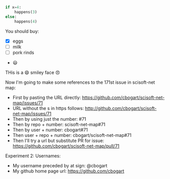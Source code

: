 
```python
if x=4:
    happens(3)
else:
    happens(4)
```

You should buy:
- [x] eggs
- [ ] milk
- [ ] pork rinds
- :smiley:


  
THis is a :smile: smiley face :angry:

Now I'm going to make some references to the 171st issue in scisoft-net map:
- First by pasting the URL directly: https://github.com/cbogart/scisoft-net-map/issues/71
- URL without the s in https follows: http://github.com/cbogart/scisoft-net-map/issues/71
- Then by using just the number: #71
- Then by repo + number: scisoft-net-map#71
- Then by user + number: cbogart#71
- Then user + repo + number: cbogart/scisoft-net-map#71
- Then I'll try a url but substitute PR for issue: https://github.com/cbogart/scisoft-net-map/pull/71

Experiment 2: Usernames:
- My username preceded by at sign: @cbogart
- My github home page url: https://github.com/cbogart
